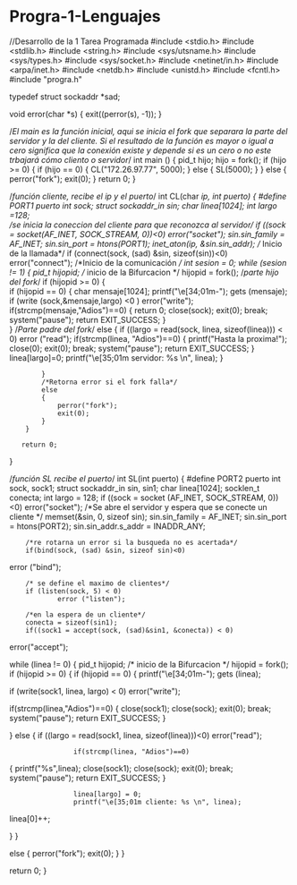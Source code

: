 Progra-1-Lenguajes
==================

//Desarrollo de la 1 Tarea Programada
#include <stdio.h>
#include <stdlib.h>
#include <string.h>
#include <sys/utsname.h>
#include <sys/types.h>
#include <sys/socket.h>
#include <netinet/in.h>
#include <arpa/inet.h>
#include <netdb.h>
#include <unistd.h>
#include <fcntl.h>
#include "progra.h"

typedef struct sockaddr *sad;
 
void error(char *s)
{
	exit((perror(s), -1));
}

/*El main es la función inicial, aqui se inicia el fork que separara la parte del servidor y la del cliente. Si el resultado de la función es mayor
 o igual a cero significa que la conexión existe y depende si es un cero o no este trbajará cómo cliento o servidor*/
int main ()
{
	pid_t hijo;
	hijo = fork();
	if (hijo >= 0)
	{
		if (hijo == 0)
		{
			CL("172.26.97.77", 5000);
		}
		else
		{
			SL(5000);
		}
	}
	else
	{
		perror("fork");
		exit(0);
	}
	return 0;
}

/*función cliente, recibe el ip y el puerto*/
int CL(char *ip, int puerto)
{
	#define PORT1 puerto
	int sock;
    struct sockaddr_in sin;
    char linea[1024];
    int largo =128;    
    /*se inicia la coneccion del cliente para que reconozca al servidor*/
    if ((sock = socket(AF_INET, SOCK_STREAM, 0))<0)
        error("socket");
        sin.sin_family = AF_INET;
        sin.sin_port = htons(PORT1);
        inet_aton(ip, &sin.sin_addr);
        /* Inicio de la llamada*/
        if (connect(sock, (sad) &sin, sizeof(sin))<0)
               error("connect");
        /*Inicio de la comunicación */
        int sesion = 0;
        while (sesion != 1)
        {
			pid_t hijopid;
			/* inicio de la Bifurcacion */
			hijopid = fork();
			/*parte hijo del fork*/
			if (hijopid >= 0)
			{	
				if (hijopid == 0)
				{
					char mensaje[1024];
					printf("\e[34;01m-");
					gets (mensaje);
					if (write (sock,&mensaje,largo) <0 )
						error("write");
					if(strcmp(mensaje,"Adios")==0)
					{
					return 0;
					close(sock);
					exit(0);
					break;
					system("pause");
					return EXIT_SUCCESS;
					}	
				}
				/*Parte padre del fork*/
				else
				{
					if ((largo = read(sock, linea, sizeof(linea))) < 0)
						error ("read");
					if(strcmp(linea, "Adios")==0)
					{
						printf("Hasta la proxima!");
						close(0);
						exit(0);
						break;
						system("pause");
						return EXIT_SUCCESS;
					}
					linea[largo]=0;
					printf("\e[35;01m servidor: %s \n", linea);	
				}

			}
			/*Retorna error si el fork falla*/
			else
			{
				perror("fork");
				exit(0);
			}
		}
      
       return 0;
}

/*función SL recibe el puerto*/
int SL(int puerto)
{
	#define PORT2 puerto
	int sock, sock1;
    struct sockaddr_in sin, sin1;
    char linea[1024];
    socklen_t conecta;
    int largo = 128;
    if ((sock = socket (AF_INET, SOCK_STREAM, 0)) <0)
		error("socket");
        /*Se abre el servidor y espera que se conecte un cliente */
        memset(&sin, 0, sizeof sin);
        sin.sin_family = AF_INET;
        sin.sin_port = htons(PORT2);
        sin.sin_addr.s_addr = INADDR_ANY;
 
        /*re rotarna un error si la busqueda no es acertada*/
        if(bind(sock, (sad) &sin, sizeof sin)<0)
error ("bind");
 
        /* se define el maximo de clientes*/
        if (listen(sock, 5) < 0)
                error ("listen");
 
        /*en la espera de un cliente*/
        conecta = sizeof(sin1);
        if((sock1 = accept(sock, (sad)&sin1, &conecta)) < 0)
error("accept");

while (linea != 0)
{
pid_t hijopid;
/* inicio de la Bifurcacion */
hijopid = fork();
if (hijopid >= 0)
{
if (hijopid == 0)
{
printf("\e[34;01m-");
gets (linea);

if (write(sock1, linea, largo) < 0)
error("write");

if(strcmp(linea,"Adios")==0)
{
close(sock1);
close(sock);
exit(0);
break;
system("pause");
						return EXIT_SUCCESS;
}

}
else
{
if ((largo = read(sock1, linea, sizeof(linea)))<0)
                        error("read");
                        
                    if(strcmp(linea, "Adios")==0)
{
printf("%s",linea);
close(sock1);
close(sock);
exit(0);
break;
system("pause");
						return EXIT_SUCCESS;
}

                    linea[largo] = 0;
                    printf("\e[35;01m cliente: %s \n", linea);
linea[0]++;

}
}

else
{
perror("fork");
exit(0);
}
}
      
return 0;
}
